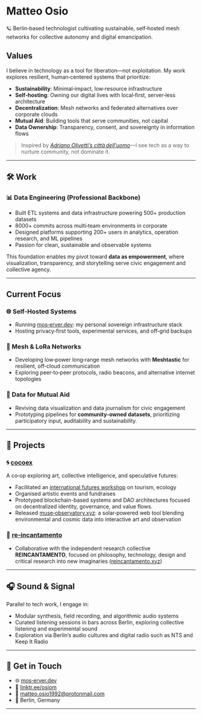 # Matteo Osio

🪐 Berlin‑based technologist cultivating sustainable, self‑hosted mesh networks for collective autonomy and digital emancipation.

## Values

I believe in technology as a tool for liberation—not exploitation. My work explores resilient, human‑centered systems that prioritize:

- **Sustainability**: Minimal‑impact, low‑resource infrastructure  
- **Self‑hosting**: Owning our digital lives with local‑first, server‑less architecture  
- **Decentralization**: Mesh networks and federated alternatives over corporate clouds  
- **Mutual Aid**: Building tools that serve communities, not capital  
- **Data Ownership**: Transparency, consent, and sovereignty in information flows  

> Inspired by *[Adriano Olivetti’s città dell’uomo](https://www.archiviostoricolivetti.it/en/prodotto/city-of-man/)*—I see tech as a way to nurture community, not dominate it.

---

## 🛠 Work

### 📊 Data Engineering (Professional Backbone)

- Built ETL systems and data infrastructure powering 500+ production datasets  
- 8000+ commits across multi‑team environments in corporate
- Designed platforms supporting 200+ users in analytics, operation research, and ML pipelines  
- Passion for clean, sustainable and observable systems

This foundation enables my pivot toward **data as empowerment**, where visualization, transparency, and storytelling serve civic engagement and collective agency.

---

## Current Focus

### 🌐 Self‑Hosted Systems

- Running [mos‑erver.dev](https://mos‑erver.dev): my personal sovereign infrastructure stack  
- Hosting privacy‑first tools, experimental services, and off‑grid backups  

### 📡 Mesh & LoRa Networks

- Developing low‑power long‑range mesh networks with **Meshtastic** for resilient, off‑cloud communication  
- Exploring peer‑to‑peer protocols, radio beacons, and alternative internet topologies  

### 🌱 Data for Mutual Aid

- Reviving data visualization and data journalism for civic engagement  
- Prototyping pipelines for **community‑owned datasets**, prioritizing participatory input, auditability and sustainability.

---

## 🚀 Projects

### 🌀 [cocoex](https://www.cocoex.xyz/)

A co‑op exploring art, collective intelligence, and speculative futures:

- Facilitated an [international futures workshop](https://www.cocoex.xyz/horizon001) on tourism, ecology
- Organised artistic events and fundraises
- Prototyped blockchain-based systems and DAO architectures focused on decentralized identity, governance, and value flows.
- Released [muse‑observatory.xyz](https://www.muse‑observatory.xyz): a solar‑powered web tool blending environmental and cosmic data into interactive art and observation  

### 🔮 [re‑incantamento](https://reincantamento.xyz/)

- Collaborative with the independent research collective **REINCANTAMENTO**, focused on philosophy, technology, design and critical research into new imaginaries ([reincantamento.xyz](https://reincantamento.xyz))  

---

## 🎧 Sound & Signal

Parallel to tech work, I engage in:

- Modular synthesis, field recording, and algorithmic audio systems  
- Curated listening sessions in bars across Berlin, exploring collective listening and experimental sound  
- Exploration via Berlin’s audio cultures and digital radio such as NTS and Keep It Radio  

---

## 📡 Get in Touch

- 🌐 [mos‑erver.dev](https://mos-erver.dev/)  
- 🔗 [linktr.ee/osiom](https://linktr.ee/osiom)  
- 📧 matteo.osio1992@protonmail.com  
- 📍 Berlin, Germany  

---
